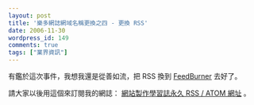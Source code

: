 ```yaml
---
layout: post
title: '樂多網誌網域名稱更換之四 - 更換 RSS'
date: 2006-11-30
wordpress_id: 149
comments: true
tags: ["業界資訊"]
---
```


有鑑於這次事件，我想我還是從善如流，把 RSS 換到 <a href="">FeedBurner</a> 去好了。

請大家以後用這個來訂閱我的網誌：
[網站製作學習誌永久 RSS / ATOM 網址](http://feeds.feedburner.com/jaceju) 。
